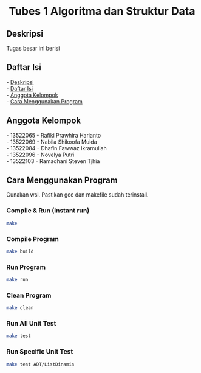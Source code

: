 <h1 align="center">Tubes 1 Algoritma dan Struktur Data</h1>

<h2 id="description">Deskripsi</h2>
Tugas besar ini berisi

<h2 id="table-of-contents">Daftar Isi</h2>
- <a href="#description">Deskripsi</a><br/>
- <a href="#table-of-contents">Daftar Isi</a><br/>
- <a href="#member">Anggota Kelompok</a><br/>
- <a href="#how-to-run">Cara Menggunakan Program</a><br/>

<h2 id="member">Anggota Kelompok</h2>
- 13522065 - Rafiki Prawhira Harianto<br/>
- 13522069 - Nabila Shikoofa Muida<br/>
- 13522084 - Dhafin Fawwaz Ikramullah<br/>
- 13522096 - Novelya Putri<br/>
- 13522103 - Ramadhani Steven Tjhia<br/>

<h2 id="how-to-run">Cara Menggunakan Program</h2>
Gunakan wsl. Pastikan gcc dan makefile sudah terinstall.

### Compile & Run (Instant run)
```bash
make
```

### Compile Program
```bash
make build
```

### Run Program
```bash
make run
```

### Clean Program
```bash
make clean
```

### Run All Unit Test
```bash
make test
```

### Run Specific Unit Test
```bash
make test ADT/ListDinamis
```
